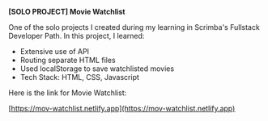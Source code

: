 **[SOLO PROJECT] Movie Watchlist**

One of the solo projects I created during my learning in Scrimba's Fullstack Developer Path. In this project, I learned:
 - Extensive use of API
 - Routing separate HTML files
 - Used localStorage to save watchlisted movies
 - Tech Stack: HTML, CSS, Javascript

Here is the link for Movie Watchlist:

[https://mov-watchlist.netlify.app](https://mov-watchlist.netlify.app)
